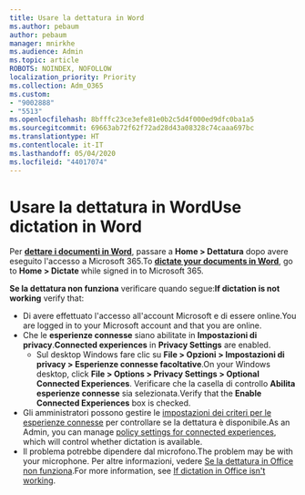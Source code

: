 ```yaml
---
title: Usare la dettatura in Word
ms.author: pebaum
author: pebaum
manager: mnirkhe
ms.audience: Admin
ms.topic: article
ROBOTS: NOINDEX, NOFOLLOW
localization_priority: Priority
ms.collection: Adm_O365
ms.custom:
- "9002888"
- "5513"
ms.openlocfilehash: 8bfffc23ce3efe81e0b2c5d4f000ed9dfc0ba1a5
ms.sourcegitcommit: 69663ab72f62f72ad28d43a08328c74caaa697bc
ms.translationtype: HT
ms.contentlocale: it-IT
ms.lasthandoff: 05/04/2020
ms.locfileid: "44017074"
---
```

# <a name="use-dictation-in-word"></a><span data-ttu-id="5cf09-102">Usare la dettatura in Word</span><span class="sxs-lookup"><span data-stu-id="5cf09-102">Use dictation in Word</span></span>

<span data-ttu-id="5cf09-103">Per **[dettare i documenti in Word](https://support.office.com/article/dictate-your-documents-in-word-3876e05f-3fcc-418f-b8ab-db7ce0d11d3c)**, passare a **Home > Dettatura** dopo avere eseguito l'accesso a Microsoft 365.</span><span class="sxs-lookup"><span data-stu-id="5cf09-103">To **[dictate your documents in Word](https://support.office.com/article/dictate-your-documents-in-word-3876e05f-3fcc-418f-b8ab-db7ce0d11d3c)**, go to **Home > Dictate** while signed in to Microsoft 365.</span></span>

<span data-ttu-id="5cf09-104">**Se la dettatura non funziona** verificare quando segue:</span><span class="sxs-lookup"><span data-stu-id="5cf09-104">**If dictation is not working** verify that:</span></span>

- <span data-ttu-id="5cf09-105">Di avere effettuato l'accesso all'account Microsoft e di essere online.</span><span class="sxs-lookup"><span data-stu-id="5cf09-105">You are logged in to your Microsoft account and that you are online.</span></span>
- <span data-ttu-id="5cf09-106">Che le **esperienze connesse** siano abilitate in **Impostazioni di privacy**.</span><span class="sxs-lookup"><span data-stu-id="5cf09-106">**Connected experiences** in **Privacy Settings** are enabled.</span></span> 
    - <span data-ttu-id="5cf09-107">Sul desktop Windows fare clic su **File > Opzioni > Impostazioni di privacy > Esperienze connesse facoltative**.</span><span class="sxs-lookup"><span data-stu-id="5cf09-107">On your Windows desktop, click **File > Options > Privacy Settings > Optional Connected Experiences**.</span></span> <span data-ttu-id="5cf09-108">Verificare che la casella di controllo **Abilita esperienze connesse** sia selezionata.</span><span class="sxs-lookup"><span data-stu-id="5cf09-108">Verify that the **Enable Connected Experiences** box is checked.</span></span>
- <span data-ttu-id="5cf09-109">Gli amministratori possono gestire le [impostazioni dei criteri per le esperienze connesse](https://docs.microsoft.com/deployoffice/privacy/manage-privacy-controls#policy-settings-for-connected-experiences) per controllare se la dettatura è disponibile.</span><span class="sxs-lookup"><span data-stu-id="5cf09-109">As an Admin, you can manage [policy settings for connected experiences](https://docs.microsoft.com/deployoffice/privacy/manage-privacy-controls#policy-settings-for-connected-experiences), which will control whether dictation is available.</span></span>
- <span data-ttu-id="5cf09-110">Il problema potrebbe dipendere dal microfono.</span><span class="sxs-lookup"><span data-stu-id="5cf09-110">The problem may be with your microphone.</span></span> <span data-ttu-id="5cf09-111">Per altre informazioni, vedere [Se la dettatura in Office non funziona](https://support.office.com/article/If-dictation-in-Office-isn-t-working-3a740b4a-19d5-461c-b59a-d82172707fd4#OfficeVersion=Web).</span><span class="sxs-lookup"><span data-stu-id="5cf09-111">For more information, see [If dictation in Office isn't working](https://support.office.com/article/If-dictation-in-Office-isn-t-working-3a740b4a-19d5-461c-b59a-d82172707fd4#OfficeVersion=Web).</span></span>
